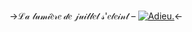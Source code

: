 ->ℒ𝒶 𝓁𝓊𝓂𝒾𝑒̀𝓇𝑒 𝒹𝑒 𝒿𝓊𝒾𝓁𝓁𝑒𝓉 𝓈'𝑒𝓉𝑒𝒾𝓃𝓉 – [![Adieu.](https://files.catbox.moe/ksmb2m.png)](https://www.youtube.com/watch?v=LP-4yXQp2AY&t=3313s)<-